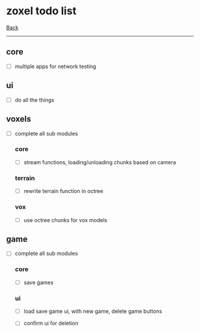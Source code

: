 # zoxel todo list

[Back](readme.md)

-----

## core

- [ ] multiple apps for network testing

## ui

- [ ] do all the things

## voxels

- [ ] complete all sub modules

    ### core

    - [ ] stream functions, loading/unloading chunks based on camera

    ### terrain

    - [ ] rewrite terrain function in octree

    ### vox

    - [ ] use octree chunks for vox models

## game

- [ ] complete all sub modules

    ### core

    - [ ] save games

    ### ui

    - [ ] load save game ui, with new game, delete game buttons

    - [ ] confirm ui for deletion